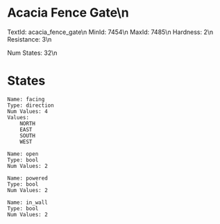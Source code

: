 # Acacia Fence Gate\n
TextId: acacia_fence_gate\n
MinId: 7454\n
MaxId: 7485\n
Hardness: 2\n
Resistance: 3\n

Num States: 32\n
# States
```
Name: facing
Type: direction
Num Values: 4
Values:
    NORTH
    EAST
    SOUTH
    WEST

Name: open
Type: bool
Num Values: 2

Name: powered
Type: bool
Num Values: 2

Name: in_wall
Type: bool
Num Values: 2
```